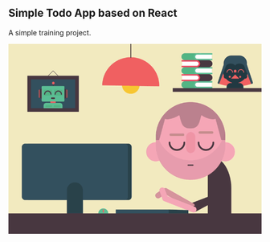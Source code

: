 ## Simple Todo App based on React

A simple training project.


![A simple training project](https://github.com/SW999/todo-app/raw/master/img/test-project.gif)